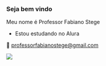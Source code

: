### Seja bem vindo

Meu nome é Professor Fabiano Stege

- Estou estudando no Alura

📧 professorfabianostege@gmail.com

![](https://media.tenor.com/shwzqddFqCMAAAAi/m%C3%B4nica.gif)

